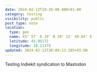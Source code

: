 ```yaml
---
date: 2024-02-12T19:29:00.000+01:00
category: testing
visibility: public
post_type: note
location:
  type: geo
  name: 43° 57′ 6.19″ N 10° 12′ 49.64″ E
  latitude: 43.95172
  longitude: 10.21379
updated: 2024-02-12T20:09:13.385+01:00
---
```


Testing Indiekit syndication to Mastodon
